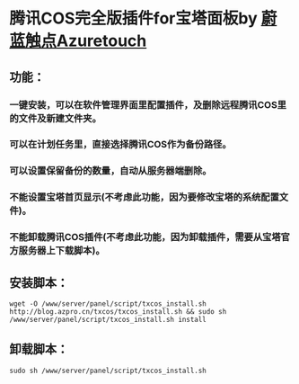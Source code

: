 # 腾讯COS完全版插件for宝塔面板by [蔚蓝触点Azuretouch](https://blog.azpro.cn/index.php/archives/18/)

## 功能：
### 一键安装，可以在软件管理界面里配置插件，及删除远程腾讯COS里的文件及新建文件夹。
### 可以在计划任务里，直接选择腾讯COS作为备份路径。
### 可以设置保留备份的数量，自动从服务器端删除。
### 不能设置宝塔首页显示(不考虑此功能，因为要修改宝塔的系统配置文件)。
### 不能卸载腾讯COS插件(不考虑此功能，因为卸载插件，需要从宝塔官方服务器上下载脚本)。
## 安装脚本：
```
wget -O /www/server/panel/script/txcos_install.sh http://blog.azpro.cn/txcos/txcos_install.sh && sudo sh /www/server/panel/script/txcos_install.sh install
```
## 卸载脚本：
```
sudo sh /www/server/panel/script/txcos_install.sh
```

